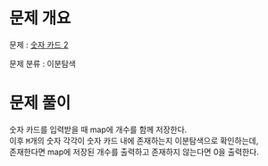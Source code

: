 # 문제 개요

문제 : [숫자 카드 2](https://www.acmicpc.net/problem/10816)

문제 분류 : 이분탐색

# 문제 풀이

숫자 카드를 입력받을 때 map에 개수를 함께 저장한다.  
이후 `M`개의 숫자 각각이 숫자 카드 내에 존재하는지 이분탐색으로 확인하는데,  
존재한다면 map에 저장된 개수를 출력하고 존재하지 않는다면 0을 출력한다.
